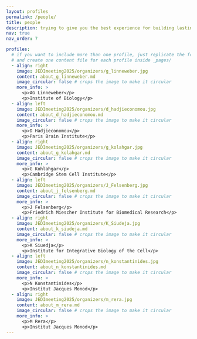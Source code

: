 ```yaml
---
layout: profiles
permalink: /people/
title: people 
description: trying to give you the best experience for building lasting networks
nav: true
nav_order: 7

profiles:
  # if you want to include more than one profile, just replicate the following block
  # and create one content file for each profile inside _pages/
  - align: right
    image: JEDImeeting2025/organizers/g_linneweber.jpg
    content: about_g_linneweber.md
    image_circular: false # crops the image to make it circular
    more_info: >
      <p>AG Linneweber</p>
      <p>Institute of Biology</p>
  - align: left
    image: JEDImeeting2025/organizers/d_hadjieconomou.jpg
    content: about_d_hadjieconomou.md
    image_circular: false # crops the image to make it circular
    more_info: >
      <p>D Hadjieconomou</p>
      <p>Paris Brain Institute</p>
  - align: right
    image: JEDImeeting2025/organizers/g_kolahgar.jpg
    content: about_g_kolahgar.md
    image_circular: false # crops the image to make it circular
    more_info: >
      <p>G Kohlahgar</p>
      <p>Cambridge Stem Cell Institute</p>
  - align: left
    image: JEDImeeting2025/organizers/J_Felsenberg.jpg
    content: about_j_felsenberg.md
    image_circular: false # crops the image to make it circular
    more_info: >
      <p>J Felsenberg</p>
      <p>Friedrich Miescher Institute for Biomedical Research</p>
  - align: right
    image: JEDImeeting2025/organizers/K_Siudeja.jpg
    content: about_k_siudeja.md
    image_circular: false # crops the image to make it circular
    more_info: >
      <p>K Siuedja</p>
      <p>Institute for Integrative Biology of the Cell</p>
  - align: left
    image: JEDImeeting2025/organizers/n_konstantinides.jpg
    content: about_n_konstantinides.md
    image_circular: false # crops the image to make it circular
    more_info: >
      <p>N Konstantinides</p>
      <p>Institut Jacques Monod</p>
  - align: right
    image: JEDImeeting2025/organizers/m_rera.jpg
    content: about_m_rera.md
    image_circular: false # crops the image to make it circular
    more_info: >
      <p>M Rera</p>
      <p>Institut Jacques Monod</p>
---
```

